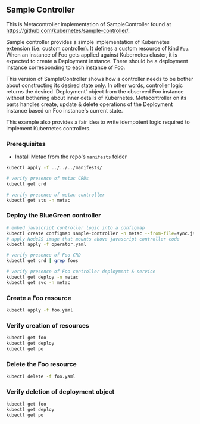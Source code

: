 ## Sample Controller

This is Metacontroller implementation of SampleController found at https://github.com/kubernetes/sample-controller/. 

Sample controller provides a simple implementation of Kubernetes extension (i.e. custom controller). It defines a custom resource of kind `Foo`. When an instance of Foo gets applied against Kubernetes cluster, it is expected to create a Deployment instance. There should be a deployment instance corresponding to each instance of Foo.

This version of SampleController shows how a controller needs to be bother about constructing its desired state only. In other words, controller logic returns the desired 'Deployment' object from the observed Foo instance without bothering about inner details of Kubernetes. Metacontroller on its parts handles create, update & delete operations of the Deployment instance based on Foo instance's current state.

This example also provides a fair idea to write idempotent logic required to implement Kubernetes controllers.

### Prerequisites

* Install Metac from the repo's `manifests` folder
```sh
kubectl apply -f ../../../manifests/
```

```sh
# verify presence of metac CRDs
kubectl get crd

# verify presence of metac controller
kubectl get sts -n metac
```

### Deploy the BlueGreen controller

```sh
# embed javascript controller logic into a configmap
kubectl create configmap sample-controller -n metac --from-file=sync.js
# apply NodeJS image that mounts above javascript controller code
kubectl apply -f operator.yaml

# verify presence of Foo CRD
kubectl get crd | grep foos

# verify presence of Foo controller deployment & service
kubectl get deploy -n metac
kubectl get svc -n metac
```

### Create a Foo resource

```sh
kubectl apply -f foo.yaml
```

### Verify creation of resources
```sh
kubectl get foo
kubectl get deploy
kubectl get po
```

### Delete the Foo resource
```sh
kubectl delete -f foo.yaml
```

### Verify deletion of deployment object
```sh
kubectl get foo
kubectl get deploy
kubectl get po
```